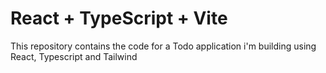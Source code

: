 # React + TypeScript + Vite

This repository contains the code for a Todo application i'm building using React, Typescript and Tailwind
